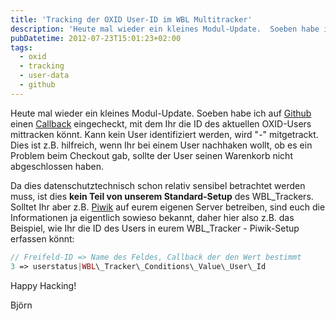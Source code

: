 ```yaml
---
title: 'Tracking der OXID User-ID im WBL Multitracker'
description: 'Heute mal wieder ein kleines Modul-Update.  Soeben habe ich auf Github einen Callback eingecheckt, mit dem Ihr die ID des aktuellen OXID-Users mittracken könnt. Kann kein User identifiziert werden, wi...'
pubDatetime: 2012-07-23T15:01:23+02:00
tags:
  - oxid
  - tracking
  - user-data
  - github
---
```


Heute mal wieder ein kleines Modul-Update.  Soeben habe ich auf [Github](https://github.com/WBL-BjoernLange/WBL_Tracker "WBL Tracker auf Github") einen [Callback](https://github.com/WBL-BjoernLange/WBL_Tracker/blob/master/modules/WBL/Tracker/Conditions/Value/User/Id.php) eingecheckt, mit dem Ihr die ID des aktuellen OXID-Users mittracken könnt. Kann kein User identifiziert werden, wird "-" mitgetrackt. Dies ist z.B. hilfreich, wenn Ihr bei einem User nachhaken wollt, ob es ein Problem beim Checkout gab, sollte der User seinen Warenkorb nicht abgeschlossen haben.

Da dies datenschutztechnisch schon relativ sensibel betrachtet werden muss, ist dies **kein Teil von unserem Standard-Setup** des WBL\_Trackers. Solltet Ihr aber z.B. [Piwik](http://Piwik.org "Piwik") auf eurem eigenen Server betreiben, sind euch die Informationen ja eigentlich sowieso bekannt, daher hier also z.B. das Beispiel, wie Ihr die ID des Users in eurem WBL\_Tracker - Piwik-Setup erfassen könnt:

```php
// Freifeld-ID => Name des Feldes, Callback der den Wert bestimmt
3 => userstatus|WBL\_Tracker\_Conditions\_Value\_User\_Id
```

Happy Hacking!

Björn
